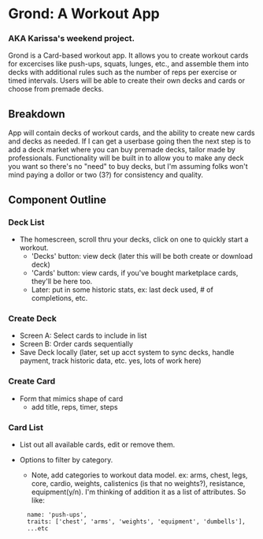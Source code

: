 # Grond: A Workout App
### AKA Karissa's weekend project.

Grond is a Card-based workout app. It allows you to create workout cards for excercises like push-ups, squats, lunges, etc., and assemble them into decks with additional rules such as the number of reps per exercise or timed intervals. Users will be able to create their own decks and cards or choose from premade decks.

## Breakdown

App will contain decks of workout cards, and the ability to create new cards and decks as needed. If I can get a userbase going then the next step is to add a deck market where you can buy premade decks, tailor made by professionals. Functionality will be built in to allow you to make any deck you want so there's no "need" to buy decks, but I'm assuming folks won't mind paying a dollor or two (3?) for consistency and quality.

## Component Outline

### Deck List

- The homescreen, scroll thru your decks, click on one to quickly start a workout.
  - 'Decks' button: view deck (later this will be both create or download deck)
  - 'Cards' button: view cards, if you've bought marketplace cards, they'll be here too.
  - Later: put in some historic stats, ex: last deck used, # of completions, etc.

### Create Deck

- Screen A: Select cards to include in list
- Screen B: Order cards sequentially
- Save Deck locally (later, set up acct system to sync decks, handle payment, track historic data, etc. yes, lots of work here)

### Create Card
- Form that mimics shape of card
  - add title, reps, timer, steps

### Card List

- List out all available cards, edit or remove them.
- Options to filter by category.
  - Note, add categories to workout data model. ex: arms, chest, legs, core, cardio, weights, calistenics (is that no weights?), resistance, equipment(y/n). I'm thinking of addition it as a list of attributes. So like:

  ```
    name: 'push-ups',
    traits: ['chest', 'arms', 'weights', 'equipment', 'dumbells'],
    ...etc
  ```
